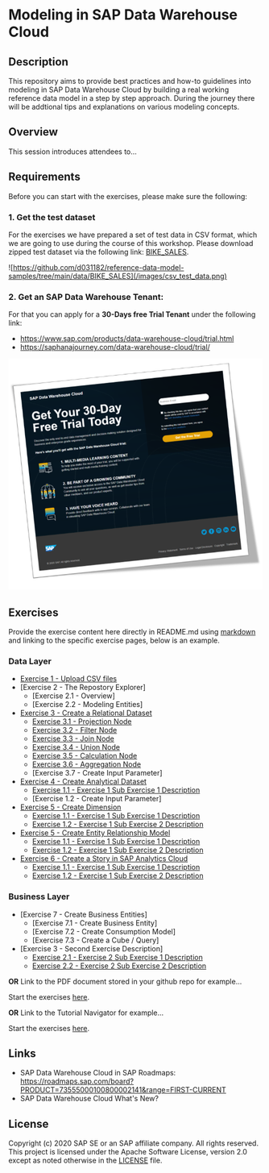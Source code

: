 # Modeling in SAP Data Warehouse Cloud
## Description

This repository aims to provide best practices and how-to guidelines into modeling in SAP Data Warehouse Cloud by building a real working reference data model in a step by step approach. During the journey there will be addtional tips and explanations on various modeling concepts.

## Overview

This session introduces attendees to...

## Requirements
Before you can start with the exercises, please make sure the following:

### 1. Get the test dataset
For the exercises we have prepared a set of test data in CSV format, which we are going to use during the course of this workshop.
Please download zipped test dataset via the following link: [BIKE_SALES](https://github.com/d031182/reference-data-model-samples/tree/main/data/BIKE_SALES).

![https://github.com/d031182/reference-data-model-samples/tree/main/data/BIKE_SALES](/images/csv_test_data.png)

### 2. Get an SAP Data Warehouse Tenant:
For that you can apply for a **30-Days free Trial Tenant** under the following link:
- https://www.sap.com/products/data-warehouse-cloud/trial.html
- https://saphanajourney.com/data-warehouse-cloud/trial/

[![DWC_Free_Trial](/images/FreeDWCTrial.png)](https://saphanajourney.com/data-warehouse-cloud/trial/)

## Exercises

Provide the exercise content here directly in README.md using [markdown](https://guides.github.com/features/mastering-markdown/) and linking to the specific exercise pages, below is an example.

### Data Layer
- [Exercise 1 - Upload CSV files](exercises/ex1/)
- [Exercise 2 - The Repostory Explorer]
    - [Exercise 2.1 - Overview]
    - [Exercise 2.2 - Modeling Entities]
- [Exercise 3 - Create a Relational Dataset](exercises/ex1/)
    - [Exercise 3.1 - Projection Node](exercises/ex1#exercise-11-sub-exercise-1-description)
    - [Exercise 3.2 - Filter Node](exercises/ex1#exercise-11-sub-exercise-1-description)
    - [Exercise 3.3 - Join Node](exercises/ex1#exercise-11-sub-exercise-1-description)
    - [Exercise 3.4 - Union Node](exercises/ex1#exercise-11-sub-exercise-1-description)
    - [Exercise 3.5 - Calculation Node](exercises/ex1#exercise-11-sub-exercise-1-description)
    - [Exercise 3.6 - Aggregation Node](exercises/ex1#exercise-11-sub-exercise-1-description)
    - [Exercise 3.7 - Create Input Parameter]
- [Exercise 4 - Create Analytical Dataset](exercises/ex1/)
    - [Exercise 1.1 - Exercise 1 Sub Exercise 1 Description](exercises/ex1#exercise-11-sub-exercise-1-description)
    - [Exercise 1.2 - Create Input Parameter]
- [Exercise 5 - Create Dimension](exercises/ex1/)
    - [Exercise 1.1 - Exercise 1 Sub Exercise 1 Description](exercises/ex1#exercise-11-sub-exercise-1-description)
    - [Exercise 1.2 - Exercise 1 Sub Exercise 2 Description](exercises/ex1#exercise-12-sub-exercise-2-description)
- [Exercise 5 - Create Entity Relationship Model](exercises/ex1/)
    - [Exercise 1.1 - Exercise 1 Sub Exercise 1 Description](exercises/ex1#exercise-11-sub-exercise-1-description)
    - [Exercise 1.2 - Exercise 1 Sub Exercise 2 Description](exercises/ex1#exercise-12-sub-exercise-2-description)
- [Exercise 6 - Create a Story in SAP Analytics Cloud](exercises/ex1/)
    - [Exercise 1.1 - Exercise 1 Sub Exercise 1 Description](exercises/ex1#exercise-11-sub-exercise-1-description)
    - [Exercise 1.2 - Exercise 1 Sub Exercise 2 Description](exercises/ex1#exercise-12-sub-exercise-2-description)

### Business Layer
- [Exercise 7 - Create Business Entities]
    - [Exercise 7.1 - Create Business Entity]
    - [Exercise 7.2 - Create Consumption Model]
    - [Exercise 7.3 - Create a Cube / Query]
- [Exercise 3 - Second Exercise Description]
    - [Exercise 2.1 - Exercise 2 Sub Exercise 1 Description](exercises/ex2#exercise-21-sub-exercise-1-description)
    - [Exercise 2.2 - Exercise 2 Sub Exercise 2 Description](exercises/ex2#exercise-22-sub-exercise-2-description)


**OR** Link to the PDF document stored in your github repo for example...

Start the exercises [here](exercises/myPDFDoc.pdf).
    
**OR** Link to the Tutorial Navigator for example...

Start the exercises [here](https://developers.sap.com/tutorials/abap-environment-trial-onboarding.html).

## Links
- SAP Data Warehouse Cloud in SAP Roadmaps: https://roadmaps.sap.com/board?PRODUCT=73555000100800002141&range=FIRST-CURRENT
- SAP Data Warehouse Cloud What's New?

## License
Copyright (c) 2020 SAP SE or an SAP affiliate company. All rights reserved. This project is licensed under the Apache Software License, version 2.0 except as noted otherwise in the [LICENSE](LICENSES/Apache-2.0.txt) file.
